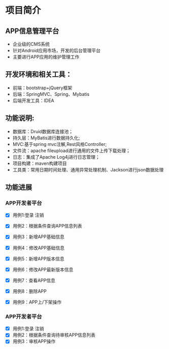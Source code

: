 # 项目简介
## APP信息管理平台
* 企业级的CMS系统
* 针对Android应用市场，开发的后台管理平台
* 主要进行APP应用的维护管理工作
## 开发环境和相关工具：
* 前端：bootstrap+jQuery框架
* 后端：SpringMVC、Spring、Mybatis
* 后端开发工具：IDEA
## 功能说明:
* 数据库：Druid数据库连接池；
* 持久层：MyBatis进行数据持久化;
* MVC:基于spring mvc注解,Rest风格Controller;
* 文件流：apache fileupload进行通用的文件上传下载处理；
* 日志：集成了Apache Log4j进行日志管理；
* 项目构建：maven构建项目
* 工具类：常用日期时间处理、通用异常处理机制、Jackson进行json数据处理

## 功能进展
### APP开发者平台
- [x] 用例1:登录 注销
- [x] 用例2：根据条件查询APP信息列表
- [x] 用例3：新增APP基础信息        
- [x] 用例4：修改APP基础信息        
- [x] 用例5：新增APP版本信息        
- [x] 用例6：修改APP最新版本信息      
- [x] 用例7：查看APP信息          
- [x] 用例8：删除APP            
- [x] 用例9：APP上/下架操作   

   
 ### APP开发者平台
 - [x] 用例1:登录 注销
 - [x] 用例2：根据条件查询待审核APP信息列表   
 - [x] 用例3：审核APP操作                                        